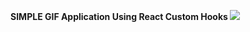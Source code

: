 
<strong> SIMPLE GIF Application Using React Custom Hooks </strong>
[![](https://i.ibb.co/1XZRHR2/Screenshot-2020-12-15-at-21-32-19.png)](#)

